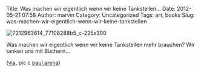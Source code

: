 Title: Was machen wir eigentlich wenn wir keine Tankstellen...
Date: 2012-05-21 07:58
Author: marvin
Category: Uncategorized
Tags: art, books
Slug: was-machen-wir-eigentlich-wenn-wir-keine-tankstellen

![7212963614_77108288b5_c-225x300]({static}/images/7212963614_77108288b5_c-225x300.jpg)

Was machen wir eigentlich wenn wir keine Tankstellen mehr brauchen? Wir
tanken uns mit Büchern...

([via](http://bookshelfporn.com/post/23447405989/bookcase-petrol-bowser-an-art-installation-by),
pic c
[paul.arena](http://www.flickr.com/photos/69594509@N04/7212963614/in/photostream/))

